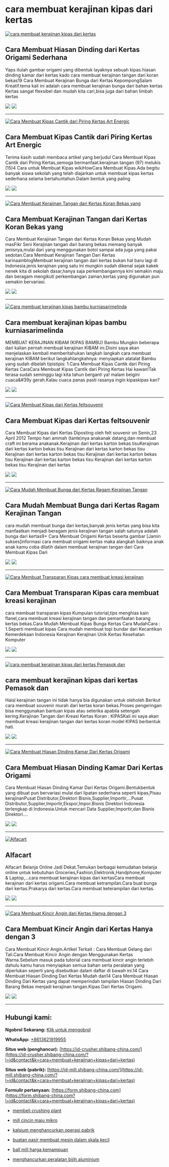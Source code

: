 # cara membuat kerajinan kipas dari kertas

<a href="https://swt.shibang-china.com/?l=id&img&k=cara+membuat+kerajinan+kipas+dari+kertas" target="_blank">![cara membuat kerajinan kipas dari kertas](http://static.shibang-china.com/all-800x300/1064.jpg)</a>

## Cara Membuat Hiasan Dinding dari Kertas Origami Sederhana
Yaps itulah gambar origami yang dibentuk layaknya sebuah kipas.hiasan dinding kamar dari kertas kado cara membuat kerajinan tangan dari koran bekas19 Cara Membuat Kerajinan Bunga dari Kertas KepompongSalam Kreatif.tema kali ini adalah cara membuat kerajinan bunga dari bahan kertas Kertas sangat flexsibel dan mudah kita cari,bisa juga dari bahan limbah kertas


<a href="https://whatsapp.shibangsoft.com/WhatsApp.php" target="_blank" title="WhatsApp">![](http://static.shibang-china.com/icon/whatsapp.png)</a> <a href="https://swt.shibang-china.com/?l=id&icon&k=cara+membuat+kerajinan+kipas+dari+kertas" target="_blank">![](http://static.shibang-china.com/icon/chat-id.png)</a>

---

<a href="https://swt.shibang-china.com/?l=id&img&k=cara+membuat+kerajinan+kipas+dari+kertas" target="_blank">![Cara Membuat Kipas Cantik dari Piring Kertas Art Energic](http://static.shibang-china.com/all-800x300/1263.jpg)</a>

## Cara Membuat Kipas Cantik dari Piring Kertas Art Energic
Terima kasih sudah membaca artikel yang berjudul Cara Membuat Kipas Cantik dari Piring Kertas,semoga bermanfaat.kerajinan tangan (97) melukis (15)4 Cara untuk Membuat Kipas wikiHowCara Membuat Kipas.Ada begitu banyak siswa sekolah yang telah diajarkan untuk membuat kipas kertas sederhana selama bertahuntahun.Dalam bentuk yang paling


<a href="https://whatsapp.shibangsoft.com/WhatsApp.php" target="_blank" title="WhatsApp">![](http://static.shibang-china.com/icon/whatsapp.png)</a> <a href="https://swt.shibang-china.com/?l=id&icon&k=cara+membuat+kerajinan+kipas+dari+kertas" target="_blank">![](http://static.shibang-china.com/icon/chat-id.png)</a>

---

<a href="https://swt.shibang-china.com/?l=id&img&k=cara+membuat+kerajinan+kipas+dari+kertas" target="_blank">![Cara Membuat Kerajinan Tangan dari Kertas Koran Bekas yang](http://static.shibang-china.com/all-800x300/908.jpg)</a>

## Cara Membuat Kerajinan Tangan dari Kertas Koran Bekas yang
Cara Membuat Kerajinan Tangan dari Kertas Koran Bekas yang Mudah masFikr Seni Kerajinan tangan dari barang bekas memang banyak jenisnya,mulai dari yang menggunakan botol sampai ada juga yang pakai sedotan.Cara Membuat Kerajinan Tangan Dari Kertas karinaainblogMembuat kerajinan tangan dari kertas bukan hal baru lagi di Indonesia.jenis kerajinan yang satu ini mungkin sudah dikenal sejak kakek nenek kita di sekolah dasar,hanya saja perkembangannya kini semakin maju dan beragam mengikuti perkembangan zaman,kertas yang digunakan pun semakin bervariasi.


<a href="https://whatsapp.shibangsoft.com/WhatsApp.php" target="_blank" title="WhatsApp">![](http://static.shibang-china.com/icon/whatsapp.png)</a> <a href="https://swt.shibang-china.com/?l=id&icon&k=cara+membuat+kerajinan+kipas+dari+kertas" target="_blank">![](http://static.shibang-china.com/icon/chat-id.png)</a>

---

<a href="https://swt.shibang-china.com/?l=id&img&k=cara+membuat+kerajinan+kipas+dari+kertas" target="_blank">![Cara membuat kerajinan kipas bambu kurniasarimelinda](http://static.shibang-china.com/all-800x300/624.jpg)</a>

## Cara membuat kerajinan kipas bambu kurniasarimelinda
MEMBUAT KERAJINAN KIBAM (KIPAS BAMBU) Bambu Mungkin beberapa dari kalian pernah membuat kerajinan KIBAM ini.Disini saya akan menjelaskan kembali memberitahukan langkah langkah cara membuat kerajinan KIBAM berikut langkahlangkahnya: menyiapkan alatalat Bambu yang sudah dibelah tipistipis: 1.Cara Membuat Kipas Cantik dari Piring Kertas CaraCara Membuat Kipas Cantik dari Piring Kertas Hai kawan!Tak terasa sudah seminggu lagi kita tahun berganti ya! malam beigini cuaca&#39y gerah.Kalau cuaca panas pasti rasanya ingin kipaskipas kan?


<a href="https://whatsapp.shibangsoft.com/WhatsApp.php" target="_blank" title="WhatsApp">![](http://static.shibang-china.com/icon/whatsapp.png)</a> <a href="https://swt.shibang-china.com/?l=id&icon&k=cara+membuat+kerajinan+kipas+dari+kertas" target="_blank">![](http://static.shibang-china.com/icon/chat-id.png)</a>

---

<a href="https://swt.shibang-china.com/?l=id&img&k=cara+membuat+kerajinan+kipas+dari+kertas" target="_blank">![Cara Membuat Kipas dari Kertas feltsouvenir](http://static.shibang-china.com/all-800x300/1475.jpg)</a>

## Cara Membuat Kipas dari Kertas feltsouvenir
Cara Membuat Kipas dari Kertas Diposting oleh felt souvenir on Senin,23 April 2012 Tempo hari ammah (tante)nya anakanak datang,dan membuat craft ini berama anakanak.Kerajinan dari kertas karton bekas tisuKerajinan dari kertas karton bekas tisu Kerajinan dari kertas karton bekas tisu Kerajinan dari kertas karton bekas tisu Kerajinan dari kertas karton bekas tisu Kerajinan dari kertas karton bekas tisu Kerajinan dari kertas karton bekas tisu Kerajinan dari kertas


<a href="https://whatsapp.shibangsoft.com/WhatsApp.php" target="_blank" title="WhatsApp">![](http://static.shibang-china.com/icon/whatsapp.png)</a> <a href="https://swt.shibang-china.com/?l=id&icon&k=cara+membuat+kerajinan+kipas+dari+kertas" target="_blank">![](http://static.shibang-china.com/icon/chat-id.png)</a>

---

<a href="https://swt.shibang-china.com/?l=id&img&k=cara+membuat+kerajinan+kipas+dari+kertas" target="_blank">![Cara Mudah Membuat Bunga dari Kertas Ragam Kerajinan Tangan](http://static.shibang-china.com/all-800x300/1334.jpg)</a>

## Cara Mudah Membuat Bunga dari Kertas Ragam Kerajinan Tangan
cara mudah membuat bunga dari kertas,banyak jenis kertas yang bisa kita manfaatkan menjadi beragam jenis kerajinan tangan salah satunya adalah bunga dari kertas9+ Cara Membuat Origami Kertas beserta gambar [Jamin sukses]informasi cara membuat origami kertas maka alangkah baiknya anak anak kamu coba dilatih dalam membuat kerajinan tangan dari Cara Membuat Kipas Dari


<a href="https://whatsapp.shibangsoft.com/WhatsApp.php" target="_blank" title="WhatsApp">![](http://static.shibang-china.com/icon/whatsapp.png)</a> <a href="https://swt.shibang-china.com/?l=id&icon&k=cara+membuat+kerajinan+kipas+dari+kertas" target="_blank">![](http://static.shibang-china.com/icon/chat-id.png)</a>

---

<a href="https://swt.shibang-china.com/?l=id&img&k=cara+membuat+kerajinan+kipas+dari+kertas" target="_blank">![Cara Membuat Transparan Kipas cara membuat kreasi kerajinan](http://static.shibang-china.com/all-800x300/1420.jpg)</a>

## Cara Membuat Transparan Kipas cara membuat kreasi kerajinan
cara membuat transparan kipas Kumpulan tutorial,tips menghias kain flanel,cara membuat kreasi kerajinan tangan dan pemanfaatan barang kertas bekas.Cara Mudah Membuat Kipas Bunga Kertas Cara MudahCara : 1.Seperti membuat kipas Cara mudah membuat topi bundar dari Kecantikan Kemerdekaan Indonesia Kerajinan Kerajinan Unik Kertas Kesehatan Komputer


<a href="https://whatsapp.shibangsoft.com/WhatsApp.php" target="_blank" title="WhatsApp">![](http://static.shibang-china.com/icon/whatsapp.png)</a> <a href="https://swt.shibang-china.com/?l=id&icon&k=cara+membuat+kerajinan+kipas+dari+kertas" target="_blank">![](http://static.shibang-china.com/icon/chat-id.png)</a>

---

<a href="https://swt.shibang-china.com/?l=id&img&k=cara+membuat+kerajinan+kipas+dari+kertas" target="_blank">![cara membuat kerajinan kipas dari kertas Pemasok dan](http://static.shibang-china.com/all-800x300/166.jpg)</a>

## cara membuat kerajinan kipas dari kertas Pemasok dan
Haisl kerajinan tangan ini tidak hanya bia digunakan untuk oleholeh Berikut cara membuat souvenir murah dari kertas koran bekas.Proses pengeringan bisa menggunakan bantuan kipas atau seterika apabila setengah kering.Kerajinan Tangan dari Kreasi Kertas Koran : KIPASKali ini saya akan membuat kreasi kerajinan tangan dari kertas koran model KIPAS berbentuk hati.


<a href="https://whatsapp.shibangsoft.com/WhatsApp.php" target="_blank" title="WhatsApp">![](http://static.shibang-china.com/icon/whatsapp.png)</a> <a href="https://swt.shibang-china.com/?l=id&icon&k=cara+membuat+kerajinan+kipas+dari+kertas" target="_blank">![](http://static.shibang-china.com/icon/chat-id.png)</a>

---

<a href="https://swt.shibang-china.com/?l=id&img&k=cara+membuat+kerajinan+kipas+dari+kertas" target="_blank">![Cara Membuat Hiasan Dinding Kamar Dari Kertas Origami](http://static.shibang-china.com/all-800x300/1124.jpg)</a>

## Cara Membuat Hiasan Dinding Kamar Dari Kertas Origami
Cara Membuat Hiasan Dinding Kamar Dari Kertas Origami.Bentukbentuk yang dibuat pun bervariasi mulai dari lipatan sederhana seperti kipas,Pisau kerajinanPusat Distributor,Direktori Bisnis,Supplier,Importir,…Pusat Distributor,Supplier,Importir,Ekspor,Impor.Bisnis Direktori Indonesia terlengkap di Indonesia.Untuk mencari Data Supplier,Importir,dan Bisnis Direktori.…


<a href="https://whatsapp.shibangsoft.com/WhatsApp.php" target="_blank" title="WhatsApp">![](http://static.shibang-china.com/icon/whatsapp.png)</a> <a href="https://swt.shibang-china.com/?l=id&icon&k=cara+membuat+kerajinan+kipas+dari+kertas" target="_blank">![](http://static.shibang-china.com/icon/chat-id.png)</a>

---

<a href="https://swt.shibang-china.com/?l=id&img&k=cara+membuat+kerajinan+kipas+dari+kertas" target="_blank">![Alfacart](http://static.shibang-china.com/all-800x300/1405.jpg)</a>

## Alfacart
Alfacart Belanja Online Jadi Dekat.Temukan berbagai kemudahan belanja online untuk kebutuhan Groceries,Fashion,Elektronik,Handphone,Komputer & Laptop,…cara membuat kerajinan kipas dari kertasCara membuat kerajinan dari kertas origami.Cara membuat ketrampilan.Cara buat bunga dari kertas.Prakarya dari kertas.Cara membuat keterampilan dari kertas.


<a href="https://whatsapp.shibangsoft.com/WhatsApp.php" target="_blank" title="WhatsApp">![](http://static.shibang-china.com/icon/whatsapp.png)</a> <a href="https://swt.shibang-china.com/?l=id&icon&k=cara+membuat+kerajinan+kipas+dari+kertas" target="_blank">![](http://static.shibang-china.com/icon/chat-id.png)</a>

---

<a href="https://swt.shibang-china.com/?l=id&img&k=cara+membuat+kerajinan+kipas+dari+kertas" target="_blank">![Cara Membuat Kincir Angin dari Kertas Hanya dengan 3](http://static.shibang-china.com/all-800x300/1392.jpg)</a>

## Cara Membuat Kincir Angin dari Kertas Hanya dengan 3
Cara Membuat Kincir Angin.Artikel Terkait : Cara Membuat Gelang dari Tali.Cara Membuat Kincir Angin dengan Menggunakan Kertas Warna.Sebelum masuk pada tutorial cara membuat kincir angin terlebih dahulu kamu harus menyiapkan semua bahan serta peralatan yang diperlukan seperti yang disebutkan dalam daftar di bawah ini.14 Cara Membuat Hiasan Dinding Dari Kertas Mudah dan14 Cara Membuat Hiasan Dinding Dari Kertas yang dapat memperindah tampilan Hiasan Dinding Dari Barang Bekas menjadi kerajinan tangan.Kipas Dari Kertas Origami.


<a href="https://whatsapp.shibangsoft.com/WhatsApp.php" target="_blank" title="WhatsApp">![](http://static.shibang-china.com/icon/whatsapp.png)</a> <a href="https://swt.shibang-china.com/?l=id&icon&k=cara+membuat+kerajinan+kipas+dari+kertas" target="_blank">![](http://static.shibang-china.com/icon/chat-id.png)</a>

---
## Hubungi kami:

**Ngobrol Sekarang:** [Klik untuk mengobrol](https://swt.shibang-china.com?l=id&contact&k=cara+membuat+kerajinan+kipas+dari+kertas)

**WhatsApp:**  [+8613621919955](https://whatsapp.shibangsoft.com/WhatsApp.php)

**Situs web (penghancur):** [https://id-crusher.shibang-china.com/](https://id-crusher.shibang-china.com/?l=id&contact&k=cara+membuat+kerajinan+kipas+dari+kertas)

**Situs web (pabrik):** [https://id-mill.shibang-china.com/](https://id-mill.shibang-china.com/?l=id&contact&k=cara+membuat+kerajinan+kipas+dari+kertas)

**Formulir pertanyaan:** [https://form.shibang-china.com](https://form.shibang-china.com?l=id&contact&k=cara+membuat+kerajinan+kipas+dari+kertas)

* [membeli crushing plant](../38/membeli%20crushing%20plant.md)

* [mill cincin maju mikro](../31/mill%20cincin%20maju%20mikro.md)

* [kalsium menghancurkan operasi pabrik](../34/kalsium%20menghancurkan%20operasi%20pabrik.md)

* [buatan pasir membuat mesin dalam skala kecil](../40/buatan%20pasir%20membuat%20mesin%20dalam%20skala%20kecil.md)

* [ball mill harga kemampuan](../33/ball%20mill%20harga%20kemampuan.md)

* [menghancurkan peralatan bijih aluminium](../37/menghancurkan%20peralatan%20bijih%20aluminium.md)